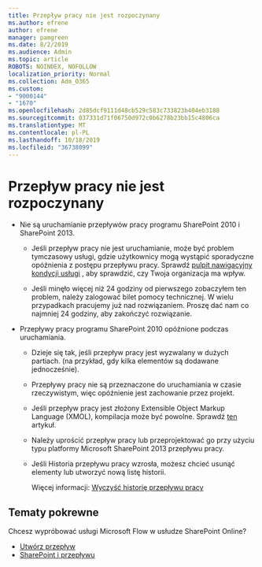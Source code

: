 ```yaml
---
title: Przepływ pracy nie jest rozpoczynany
ms.author: efrene
author: efrene
manager: pamgreen
ms.date: 8/2/2019
ms.audience: Admin
ms.topic: article
ROBOTS: NOINDEX, NOFOLLOW
localization_priority: Normal
ms.collection: Adm_O365
ms.custom:
- "9000144"
- "1670"
ms.openlocfilehash: 2d85dcf9111d48cb529c583c733823b404eb3188
ms.sourcegitcommit: 037331d71f06750d972c0b6278b23bb15c4806ca
ms.translationtype: MT
ms.contentlocale: pl-PL
ms.lasthandoff: 10/18/2019
ms.locfileid: "36738099"
---
```

# <a name="workflow-is-not-starting"></a>Przepływ pracy nie jest rozpoczynany

- Nie są uruchamianie przepływów pracy programu SharePoint 2010 i SharePoint 2013.

    - Jeśli przepływ pracy nie jest uruchamianie, może być problem tymczasowy usługi, gdzie użytkownicy mogą wystąpić sporadyczne opóźnienia z postępu przepływu pracy. Sprawdź [pulpit nawigacyjny kondycji usługi](https:/admin.microsoft.com/AdminPortal/Home#/servicehealth) , aby sprawdzić, czy Twoja organizacja ma wpływ.

    - Jeśli minęło więcej niż 24 godziny od pierwszego zobaczyłem ten problem, należy zalogować bilet pomocy technicznej. W wielu przypadkach pracujemy już nad rozwiązaniem. Proszę dać nam co najmniej 24 godziny, aby zakończyć rozwiązanie.

- Przepływy pracy programu SharePoint 2010 opóźnione podczas uruchamiania.

    - Dzieje się tak, jeśli przepływ pracy jest wyzwalany w dużych partiach. (na przykład, gdy kilka elementów są dodawane jednocześnie).

    - Przepływy pracy nie są przeznaczone do uruchamiania w czasie rzeczywistym, więc opóźnienie jest zachowanie przez projekt.

   -  Jeśli przepływ pracy jest złożony Extensible Object Markup Language (XMOL), kompilacja może być powolne. Sprawdź [ten](https://support.microsoft.com//kb/3043697) artykuł.

    - Należy uprościć przepływ pracy lub przeprojektować go przy użyciu typu platformy Microsoft SharePoint 2013 przepływu pracy.

    - Jeśli Historia przepływu pracy wzrosła, możesz chcieć usunąć elementy lub utworzyć nową listę historii.

        Więcej informacji: [Wyczyść historię przepływu pracy](https://blogs.technet.microsoft.com/marj/2015/08/07/sharepoint-2010-workflows-best-practice-purge-workflow-history-list-items/)


## <a name="related-topics"></a>Tematy pokrewne
Chcesz wypróbować usługi Microsoft Flow w usłudze SharePoint Online?
- [Utwórz przepływ](https://support.office.com/article/Create-a-flow-for-a-list-or-library-in-SharePoint-Online-or-OneDrive-for-Business-a9c3e03b-0654-46af-a254-20252e580d01) 
- [SharePoint i przepływu](https://flow.microsoft.com/blog/sharepoint-and-flow/) 



